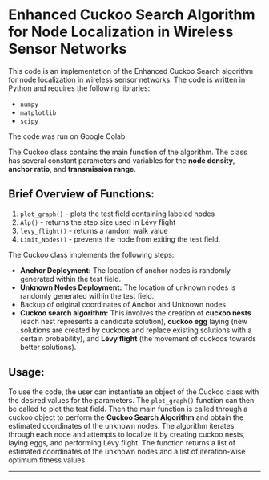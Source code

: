# Enhanced Cuckoo Search Algorithm for Node Localization in Wireless Sensor Networks

This code is an implementation of the Enhanced Cuckoo Search algorithm for node localization in wireless sensor networks. The code is written in Python and requires the following libraries: 
- `numpy`
- `matplotlib`
- `scipy` 

The code was run on Google Colab.

The Cuckoo class contains the main function of the algorithm. The class has several constant parameters and variables for the **node density**, **anchor ratio**, and 
**transmission range**.

## Brief Overview of Functions:
1. `plot_graph()` - plots the test field containing labeled nodes
2.  `Alp()` - returns the step size used in Lévy flight
3.  `levy_flight()` - returns a random walk value
4.  `Limit_Nodes()` - prevents the node from exiting the test field.

The Cuckoo class implements the following steps:
- **Anchor Deployment:** The location of anchor nodes is randomly generated within the test field.
- **Unknown Nodes Deployment:** The location of unknown nodes is randomly generated within the test field.
- Backup of original coordinates of Anchor and Unknown nodes
- **Cuckoo search algorithm:** This involves the creation of **cuckoo nests** (each nest represents a candidate solution), **cuckoo egg** laying (new solutions are created by cuckoos and replace existing solutions with a certain probability), and **Lévy flight** (the movement of cuckoos towards better solutions).

## Usage:
To use the code, the user can instantiate an object of the Cuckoo class with the desired values for the parameters. The `plot_graph()` function can then be called to plot the test field. Then the main function is called through a cuckoo object to perform the **Cuckoo Search Algorithm** and obtain the estimated coordinates of the unknown nodes. The algorithm iterates through each node and attempts to localize it by creating cuckoo nests, laying eggs, and performing Lévy flight. The function returns a list of estimated coordinates of the unknown nodes and a list of iteration-wise optimum fitness values.

---
